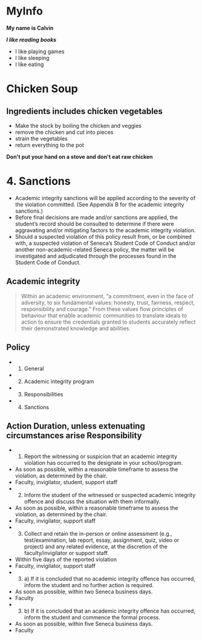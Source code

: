 # MyInfo

**My name is Calvin**

***I like reading books***

- I like playing games
- I like sleeping
- I like eating

# Chicken Soup

## Ingredients includes chicken vegetables

- Make the stock by boiling the chicken and veggies
- remove the chicken and cut into pieces
- strain the vegetables
- return everything to the pot

**Don't put your hand on a stove and don't eat raw chicken**

# 4. Sanctions
- Academic integrity sanctions will be applied according to the severity of the violation committed. (See Appendix B for the academic integrity sanctions.)
- Before final decisions are made and/or sanctions are applied, the student’s record should be consulted to determine if there were aggravating and/or mitigating factors to the academic integrity violation.
- Should a suspected violation of this policy result from, or be combined with, a suspected violation of Seneca’s Student Code of Conduct and/or another non-academic-related Seneca policy, the matter will be investigated and adjudicated through the processes found in the Student Code of Conduct.

## **Academic integrity**
> Within an academic environment, “a commitment, even in the face of adversity, to six fundamental values: honesty, trust, fairness, respect, responsibility and courage.” From these values flow principles of behaviour that enable academic communities to translate ideals to action to ensure the credentials granted to students accurately reflect their demonstrated knowledge and abilities.

## Policy
- 1. General
- 2. Academic integrity program
- 3. Responsibilities
- 4. Sanctions

## Action	Duration, unless extenuating circumstances arise	Responsibility
- 1. Report the witnessing or suspicion that an academic integrity violation has occurred to the designate in your school/program.
- As soon as possible, within a reasonable timeframe to assess the violation, as determined by the chair.
- Faculty, invigilator, student, support staff
- 2. Inform the student of the witnessed or suspected academic integrity offence and discuss the situation with them informally.
- As soon as possible, within a reasonable timeframe to assess the violation, as determined by the chair.	
- Faculty, invigilator, support staff
- 3. Collect and retain the in-person or online assessment (e.g., test/examination, lab report, essay, assignment, quiz, video or project) and any related evidence, at the discretion of the faculty/invigilator or support staff.
- Within five days of the reported violation
- Faculty, invigilator, support staff
- 3. a) If it is concluded that no academic integrity offence has occurred, inform the student and no further action is required.
- As soon as possible, within two Seneca business days.
- Faculty
- 3. b) If it is concluded that an academic integrity offence has occurred, inform the student and commence the formal process.
- As soon as possible, within five Seneca business days.
- Faculty

